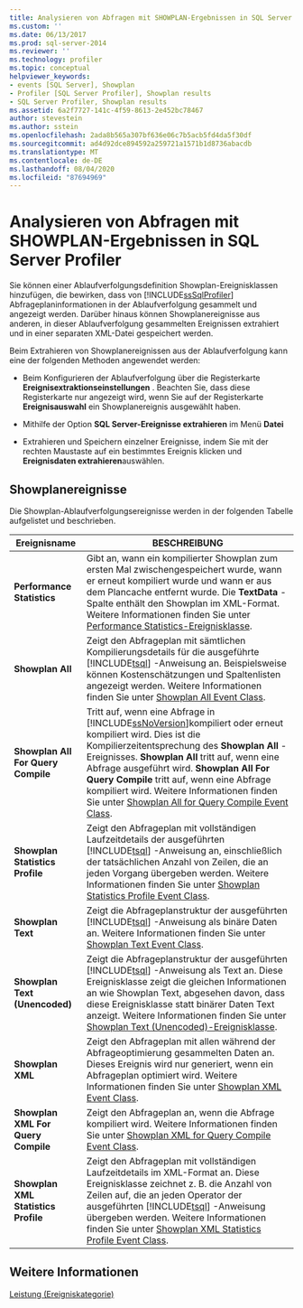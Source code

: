 ```yaml
---
title: Analysieren von Abfragen mit SHOWPLAN-Ergebnissen in SQL Server Profiler | Microsoft-Dokumentation
ms.custom: ''
ms.date: 06/13/2017
ms.prod: sql-server-2014
ms.reviewer: ''
ms.technology: profiler
ms.topic: conceptual
helpviewer_keywords:
- events [SQL Server], Showplan
- Profiler [SQL Server Profiler], Showplan results
- SQL Server Profiler, Showplan results
ms.assetid: 6a2f7727-141c-4f59-8613-2e452bc78467
author: stevestein
ms.author: sstein
ms.openlocfilehash: 2ada8b565a307bf636e06c7b5acb5fd4da5f30df
ms.sourcegitcommit: ad4d92dce894592a259721a1571b1d8736abacdb
ms.translationtype: MT
ms.contentlocale: de-DE
ms.lasthandoff: 08/04/2020
ms.locfileid: "87694969"
---
```

# <a name="analyze-queries-with-showplan-results-in-sql-server-profiler"></a>Analysieren von Abfragen mit SHOWPLAN-Ergebnissen in SQL Server Profiler
  Sie können einer Ablaufverfolgungsdefinition Showplan-Ereignisklassen hinzufügen, die bewirken, dass von [!INCLUDE[ssSqlProfiler](../../includes/sssqlprofiler-md.md)] Abfrageplaninformationen in der Ablaufverfolgung gesammelt und angezeigt werden. Darüber hinaus können Showplanereignisse aus anderen, in dieser Ablaufverfolgung gesammelten Ereignissen extrahiert und in einer separaten XML-Datei gespeichert werden.  
  
 Beim Extrahieren von Showplanereignissen aus der Ablaufverfolgung kann eine der folgenden Methoden angewendet werden:  
  
-   Beim Konfigurieren der Ablaufverfolgung über die Registerkarte **Ereignisextraktionseinstellungen** . Beachten Sie, dass diese Registerkarte nur angezeigt wird, wenn Sie auf der Registerkarte **Ereignisauswahl** ein Showplanereignis ausgewählt haben.  
  
-   Mithilfe der Option **SQL Server-Ereignisse extrahieren** im Menü **Datei**  
  
-   Extrahieren und Speichern einzelner Ereignisse, indem Sie mit der rechten Maustaste auf ein bestimmtes Ereignis klicken und **Ereignisdaten extrahieren**auswählen.  
  
## <a name="showplan-events"></a>Showplanereignisse  
 Die Showplan-Ablaufverfolgungsereignisse werden in der folgenden Tabelle aufgelistet und beschrieben.  
  
|Ereignisname|BESCHREIBUNG|  
|----------------|-----------------|  
|**Performance Statistics**|Gibt an, wann ein kompilierter Showplan zum ersten Mal zwischengespeichert wurde, wann er erneut kompiliert wurde und wann er aus dem Plancache entfernt wurde. Die **TextData** -Spalte enthält den Showplan im XML-Format. Weitere Informationen finden Sie unter [Performance Statistics-Ereignisklasse](../../relational-databases/event-classes/performance-statistics-event-class.md).|  
|**Showplan All**|Zeigt den Abfrageplan mit sämtlichen Kompilierungsdetails für die ausgeführte [!INCLUDE[tsql](../../includes/tsql-md.md)] -Anweisung an. Beispielsweise können Kostenschätzungen und Spaltenlisten angezeigt werden. Weitere Informationen finden Sie unter [Showplan All Event Class](../../relational-databases/event-classes/showplan-all-event-class.md).|  
|**Showplan All For Query Compile**|Tritt auf, wenn eine Abfrage in [!INCLUDE[ssNoVersion](../../includes/ssnoversion-md.md)]kompiliert oder erneut kompiliert wird. Dies ist die Kompilierzeitentsprechung des **Showplan All** -Ereignisses. **Showplan All** tritt auf, wenn eine Abfrage ausgeführt wird. **Showplan All For Query Compile** tritt auf, wenn eine Abfrage kompiliert wird. Weitere Informationen finden Sie unter [Showplan All for Query Compile Event Class](../../relational-databases/event-classes/showplan-all-for-query-compile-event-class.md).|  
|**Showplan Statistics Profile**|Zeigt den Abfrageplan mit vollständigen Laufzeitdetails der ausgeführten [!INCLUDE[tsql](../../includes/tsql-md.md)] -Anweisung an, einschließlich der tatsächlichen Anzahl von Zeilen, die an jeden Vorgang übergeben werden. Weitere Informationen finden Sie unter [Showplan Statistics Profile Event Class](../../relational-databases/event-classes/showplan-statistics-profile-event-class.md).|  
|**Showplan Text**|Zeigt die Abfrageplanstruktur der ausgeführten [!INCLUDE[tsql](../../includes/tsql-md.md)] -Anweisung als binäre Daten an. Weitere Informationen finden Sie unter [Showplan Text Event Class](../../relational-databases/event-classes/showplan-text-event-class.md).|  
|**Showplan Text (Unencoded)**|Zeigt die Abfrageplanstruktur der ausgeführten [!INCLUDE[tsql](../../includes/tsql-md.md)] -Anweisung als Text an. Diese Ereignisklasse zeigt die gleichen Informationen an wie Showplan Text, abgesehen davon, dass diese Ereignisklasse statt binärer Daten Text anzeigt. Weitere Informationen finden Sie unter [Showplan Text &#40;Unencoded&#41;-Ereignisklasse](../../relational-databases/event-classes/showplan-text-unencoded-event-class.md).|  
|**Showplan XML**|Zeigt den Abfrageplan mit allen während der Abfrageoptimierung gesammelten Daten an. Dieses Ereignis wird nur generiert, wenn ein Abfrageplan optimiert wird. Weitere Informationen finden Sie unter [Showplan XML Event Class](../../relational-databases/event-classes/showplan-xml-event-class.md).|  
|**Showplan XML For Query Compile**|Zeigt den Abfrageplan an, wenn die Abfrage kompiliert wird. Weitere Informationen finden Sie unter [Showplan XML for Query Compile Event Class](../../relational-databases/event-classes/showplan-xml-for-query-compile-event-class.md).|  
|**Showplan XML Statistics Profile**|Zeigt den Abfrageplan mit vollständigen Laufzeitdetails im XML-Format an. Diese Ereignisklasse zeichnet z. B. die Anzahl von Zeilen auf, die an jeden Operator der ausgeführten [!INCLUDE[tsql](../../includes/tsql-md.md)] -Anweisung übergeben werden. Weitere Informationen finden Sie unter [Showplan XML Statistics Profile Event Class](../../relational-databases/event-classes/showplan-xml-statistics-profile-event-class.md).|  
  
## <a name="see-also"></a>Weitere Informationen  
 [Leistung (Ereigniskategorie)](../../relational-databases/event-classes/performance-event-category.md)  
  
  
